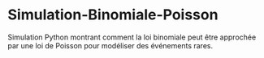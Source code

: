 # Simulation-Binomiale-Poisson
Simulation Python montrant comment la loi binomiale peut être approchée par une loi de Poisson pour modéliser des événements rares.
